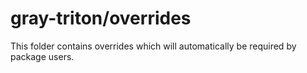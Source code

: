 # gray-triton/overrides

This folder contains overrides which will automatically be required by package users.
